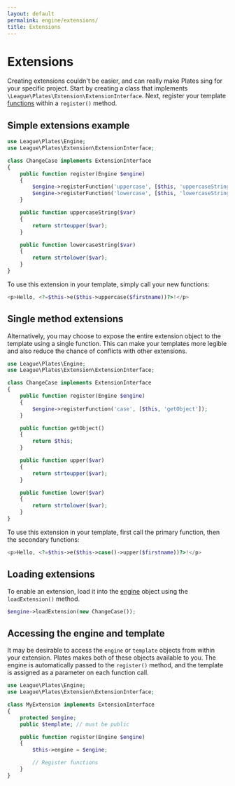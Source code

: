 ```yaml
---
layout: default
permalink: engine/extensions/
title: Extensions
---
```


Extensions
==========

Creating extensions couldn't be easier, and can really make Plates sing for your specific project. Start by creating a class that implements `\League\Plates\Extension\ExtensionInterface`. Next, register your template [functions](/engine/functions/) within a `register()` method.

## Simple extensions example

~~~ php
use League\Plates\Engine;
use League\Plates\Extension\ExtensionInterface;

class ChangeCase implements ExtensionInterface
{
    public function register(Engine $engine)
    {
        $engine->registerFunction('uppercase', [$this, 'uppercaseString']);
        $engine->registerFunction('lowercase', [$this, 'lowercaseString']);
    }

    public function uppercaseString($var)
    {
        return strtoupper($var);
    }

    public function lowercaseString($var)
    {
        return strtolower($var);
    }
}
~~~

To use this extension in your template, simply call your new functions:

~~~ php
<p>Hello, <?=$this->e($this->uppercase($firstname))?>!</p>
~~~

## Single method extensions

Alternatively, you may choose to expose the entire extension object to the template using a single function. This can make your templates more legible and also reduce the chance of conflicts with other extensions.

~~~ php
use League\Plates\Engine;
use League\Plates\Extension\ExtensionInterface;

class ChangeCase implements ExtensionInterface
{
    public function register(Engine $engine)
    {
        $engine->registerFunction('case', [$this, 'getObject']);
    }

    public function getObject()
    {
        return $this;
    }

    public function upper($var)
    {
        return strtoupper($var);
    }

    public function lower($var)
    {
        return strtolower($var);
    }
}
~~~

To use this extension in your template, first call the primary function, then the secondary functions:

~~~ php
<p>Hello, <?=$this->e($this->case()->upper($firstname))?>!</p>
~~~

## Loading extensions

To enable an extension, load it into the [engine](/engine/) object using the `loadExtension()` method.

~~~ php
$engine->loadExtension(new ChangeCase());
~~~

## Accessing the engine and template

It may be desirable to access the `engine` or `template` objects from within your extension. Plates makes both of these objects available to you. The engine is automatically passed to the `register()` method, and the template is assigned as a parameter on each function call.

~~~ php
use League\Plates\Engine;
use League\Plates\Extension\ExtensionInterface;

class MyExtension implements ExtensionInterface
{
    protected $engine;
    public $template; // must be public

    public function register(Engine $engine)
    {
        $this->engine = $engine;

        // Register functions
    }
}
~~~
